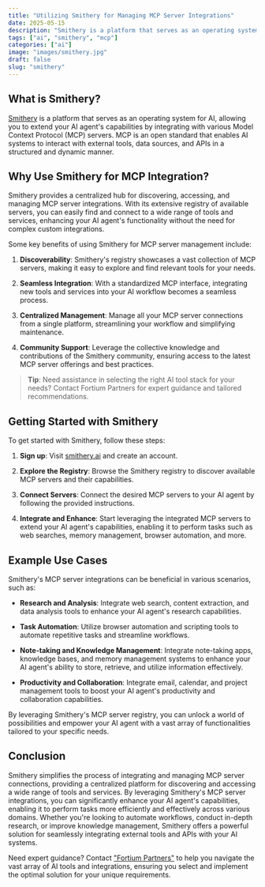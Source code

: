```yaml
---
title: "Utilizing Smithery for Managing MCP Server Integrations"
date: 2025-05-15
description: "Smithery is a platform that serves as an operating system for AI."
tags: ["ai", "smithery", "mcp"]
categories: ["ai"]
image: "images/smithery.jpg"
draft: false
slug: "smithery"
---
```



## What is Smithery?

[Smithery](https://smithery.ai/) is a platform that serves as an operating system for AI, allowing you to extend your AI agent's capabilities by integrating with various Model Context Protocol (MCP) servers. MCP is an open standard that enables AI systems to interact with external tools, data sources, and APIs in a structured and dynamic manner.

## Why Use Smithery for MCP Integration?

Smithery provides a centralized hub for discovering, accessing, and managing MCP server integrations. With its extensive registry of available servers, you can easily find and connect to a wide range of tools and services, enhancing your AI agent's functionality without the need for complex custom integrations.

Some key benefits of using Smithery for MCP server management include:

1. **Discoverability**: Smithery's registry showcases a vast collection of MCP servers, making it easy to explore and find relevant tools for your needs.

2. **Seamless Integration**: With a standardized MCP interface, integrating new tools and services into your AI workflow becomes a seamless process.

3. **Centralized Management**: Manage all your MCP server connections from a single platform, streamlining your workflow and simplifying maintenance.

4. **Community Support**: Leverage the collective knowledge and contributions of the Smithery community, ensuring access to the latest MCP server offerings and best practices.

> **Tip**: Need assistance in selecting the right AI tool stack for your needs? Contact Fortium Partners for expert guidance and tailored recommendations.

## Getting Started with Smithery

To get started with Smithery, follow these steps:

1. **Sign up**: Visit [smithery.ai](https://smithery.ai/) and create an account.

2. **Explore the Registry**: Browse the Smithery registry to discover available MCP servers and their capabilities.

3. **Connect Servers**: Connect the desired MCP servers to your AI agent by following the provided instructions.

4. **Integrate and Enhance**: Start leveraging the integrated MCP servers to extend your AI agent's capabilities, enabling it to perform tasks such as web searches, memory management, browser automation, and more.

## Example Use Cases

Smithery's MCP server integrations can be beneficial in various scenarios, such as:

- **Research and Analysis**: Integrate web search, content extraction, and data analysis tools to enhance your AI agent's research capabilities.

- **Task Automation**: Utilize browser automation and scripting tools to automate repetitive tasks and streamline workflows.

- **Note-taking and Knowledge Management**: Integrate note-taking apps, knowledge bases, and memory management systems to enhance your AI agent's ability to store, retrieve, and utilize information effectively.

- **Productivity and Collaboration**: Integrate email, calendar, and project management tools to boost your AI agent's productivity and collaboration capabilities.

By leveraging Smithery's MCP server registry, you can unlock a world of possibilities and empower your AI agent with a vast array of functionalities tailored to your specific needs.

## Conclusion

Smithery simplifies the process of integrating and managing MCP server connections, providing a centralized platform for discovering and accessing a wide range of tools and services. By leveraging Smithery's MCP server integrations, you can significantly enhance your AI agent's capabilities, enabling it to perform tasks more efficiently and effectively across various domains. Whether you're looking to automate workflows, conduct in-depth research, or improve knowledge management, Smithery offers a powerful solution for seamlessly integrating external tools and APIs with your AI systems.


Need expert guidance? Contact ["Fortium Partners"](http://www.fortiumpartners.com/) to help you navigate the vast array of AI tools and integrations, ensuring you select and implement the optimal solution for your unique requirements.
